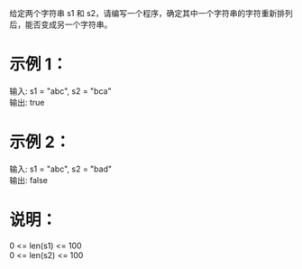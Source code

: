 给定两个字符串 s1 和 s2，请编写一个程序，确定其中一个字符串的字符重新排列后，能否变成另一个字符串。
# 示例 1：

输入: s1 = "abc", s2 = "bca"  
输出: true 

# 示例 2：

输入: s1 = "abc", s2 = "bad"  
输出: false

# 说明：

0 <= len(s1) <= 100  
0 <= len(s2) <= 100